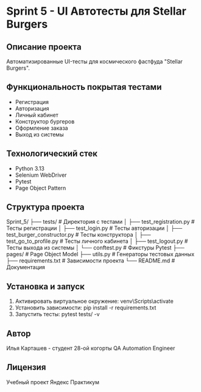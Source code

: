 ﻿# Sprint 5 - UI Автотесты для Stellar Burgers

## Описание проекта
Автоматизированные UI-тесты для космического фастфуда "Stellar Burgers".

## Функциональность покрытая тестами
- Регистрация
- Авторизация  
- Личный кабинет
- Конструктор бургеров
- Оформление заказа
- Выход из системы

## Технологический стек
- Python 3.13
- Selenium WebDriver  
- Pytest
- Page Object Pattern

## Структура проекта
Sprint_5/
├── tests/                          # Директория с тестами
│   ├── test_registration.py        # Тесты регистрации
│   ├── test_login.py               # Тесты авторизации
│   ├── test_burger_constructor.py  # Тесты конструктора
│   ├── test_go_to_profile.py       # Тесты личного кабинета
│   ├── test_logout.py              # Тесты выхода из системы
│   └── conftest.py                 # Фикстуры Pytest
├── pages/                          # Page Object Model
├── utils.py                        # Генераторы тестовых данных
├── requirements.txt                # Зависимости проекта
└── README.md                       # Документация

## Установка и запуск
1. Активировать виртуальное окружение: venv\Scripts\activate
2. Установить зависимости: pip install -r requirements.txt
3. Запустить тесты: pytest tests/ -v

## Автор
Илья Карташев - студент 28-ой когорты QA Automation Engineer

## Лицензия
Учебный проект Яндекс Практикум
